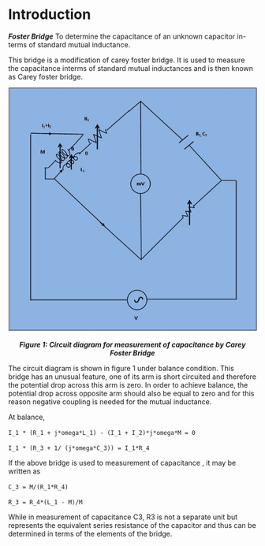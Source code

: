 # Introduction

***Foster Bridge*** To determine the capacitance of an unknown capacitor in-terms of standard mutual inductance.  

This bridge is a modification of carey foster bridge. It is used to measure the capacitance interms of standard mutual inductances and is then known as Carey foster bridge. 

<div align="center">

![Rm501 Figure](images/careyfoster_capacitance_procedure_upload.jpg)

***Figure 1: Circuit diagram for measurement of capacitance by Carey Foster Bridge***
</div>


The circuit diagram is shown in figure 1 under balance condition. This bridge has an unusual feature, one of its arm is short circuited and therefore the potential drop across this arm is zero. In order to achieve balance, the potential drop across opposite arm should also be equal to zero and for this reason negative coupling is needed for the mutual inductance. 

At balance, 


`I_1 * (R_1 + j*omega*L_1) - (I_1 + I_2)*j*omega*M = 0`


`I_1 * (R_3 + 1/ (j*omega*C_3)) = I_1*R_4 `

 If the above bridge is used to measurement of capacitance ,  it may be written as 


`C_3 = M/(R_1*R_4)`


`R_3 = R_4*(L_1 - M)/M `

While in measurement of capacitance C3,  R3   is not a separate unit but represents the equivalent series resistance of the capacitor and thus can be determined in terms of the elements of the bridge.
<script id="MathJax-script" async src="https://cdn.jsdelivr.net/npm/mathjax@3/es5/tex-mml-chtml.js"></script>
